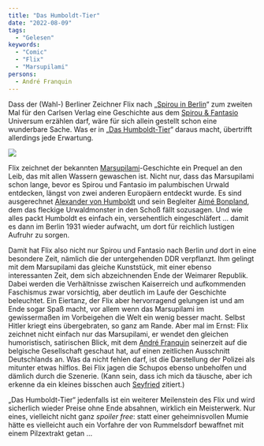 ```yaml
---
title: "Das Humboldt-Tier"
date: "2022-08-09"
tags:
  - "Gelesen"
keywords:
  - "Comic"
  - "Flix"
  - "Marsupilami"
persons:
  - André Franquin
---
```


Dass der (Wahl-) Berliner Zeichner Flix nach „[Spirou in Berlin](https://www.carlsen.de/softcover/spirou-und-fantasio-spezial-31-spirou-berlin/978-3-551-72119-8)“ zum zweiten Mal für den Carlsen Verlag eine Geschichte aus dem [Spirou & Fantasio](https://de.wikipedia.org/wiki/Spirou_und_Fantasio) Universum erzählen darf, wäre für sich allein gestellt schon eine wunderbare Sache. Was er in „[Das Humboldt-Tier](https://www.carlsen.de/hardcover/das-humboldt-tier-ein-marsupilami-abenteuer/978-3-551-78168-0)“ daraus macht, übertrifft allerdings jede Erwartung.

![](/img/marsu-scaled.jpeg)

Flix zeichnet der bekannten [Marsupilami](https://de.wikipedia.org/wiki/Marsupilami)\-Geschichte ein Prequel an den Leib, das mit allen Wassern gewaschen ist. Nicht nur, dass das Marsupilami schon lange, bevor es Spirou und Fantasio im palumbischen Urwald entdecken, längst von zwei anderen Europäern entdeckt wurde. Es sind ausgerechnet [Alexander von Humboldt](https://de.wikipedia.org/wiki/Alexander_von_Humboldt) und sein Begleiter [Aimé Bonpland](https://de.wikipedia.org/wiki/Aim%C3%A9_Bonpland), dem das fleckige Urwaldmonster in den Schoß fällt sozusagen. Und wie alles packt Humboldt es einfach ein, versehentlich eingeschläfert … damit es dann im Berlin 1931 wieder aufwacht, um dort für reichlich lustigen Aufruhr zu sorgen.

Damit hat Flix also nicht nur Spirou und Fantasio nach Berlin _und_ dort in eine besondere Zeit, nämlich die der untergehenden DDR verpflanzt. Ihm gelingt mit dem Marsupilami das gleiche Kunststück, mit einer ebenso interessanten Zeit, dem sich abzeichnenden Ende der Weimarer Republik. Dabei werden die Verhältnisse zwischen Kaiserreich und aufkommenden Faschismus zwar vorsichtig, aber deutlich im Laufe der Geschichte beleuchtet. Ein Eiertanz, der Flix aber hervorragend gelungen ist und am Ende sogar Spaß macht, vor allem wenn das Marsupilami im gewissermaßen im Vorbeigehen die Welt ein wenig besser macht. Selbst Hitler kriegt eins übergebraten, so ganz am Rande. Aber mal im Ernst: Flix zeichnet nicht einfach nur das Marsupilami, er wendet den gleichen humoristisch, satirischen Blick, mit dem [André Franquin](https://de.wikipedia.org/wiki/Andr%C3%A9_Franquin) seinerzeit auf die belgische Gesellschaft geschaut hat, auf einen zeitlichen Ausschnitt Deutschlands an. Was da nicht fehlen darf, ist die Darstellung der Polizei als mitunter etwas hilflos. Bei Flix jagen die Schupos ebenso unbeholfen und dämlich durch die Szenerie. (Kann sein, dass ich mich da täusche, aber ich erkenne da ein kleines bisschen auch [Seyfried](http://gerhardseyfried.de/) zitiert.)

„Das Humboldt-Tier“ jedenfalls ist ein weiterer Meilenstein des Flix und wird sicherlich wieder Preise ohne Ende absahnen, wirklich ein Meisterwerk. Nur eines, vielleicht nicht ganz _spoiler free_: statt einer geheimnisvollen Mumie hätte es vielleicht auch ein Vorfahre der von Rummelsdorf bewaffnet mit einem Pilzextrakt getan …
